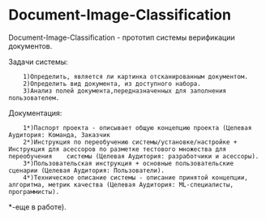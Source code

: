# Document-Image-Classification


Document-Image-Classification - прототип системы верификации документов.

Задачи системы:

        1)Определить, является ли картинка отсканированным документом.
        2)Определить вид документа, из доступного набора.
        3)Анализ полей документа,передназначенных для заполнения пользователем.
        
Документация:

        1*)Паспорт проекта - описывает общую концепцию проекта (Целевая Аудитория: Команда, Заказчик
        2*)Инструкция по переобучению системы/установке/настройке + Инструкция для асессоров по разметке тестового множества для                   переобучения    системы (Целевая Аудитория: разработчики и асессоры).
        3*)Пользовательская инструкция + основные пользовательские сценарии (Целевая Аудитория: Пользователи).
        4*)Техническое описание системы - описание принятой концепции, алгоритма, метрик качества (Целевая Аудитория: ML-специалисты,               программисты).
*-еще в работе).
